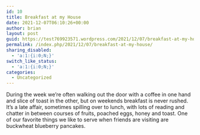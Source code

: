 ```yaml
---
id: 10
title: Breakfast at my House
date: 2021-12-07T06:10:26+00:00
author: brian
layout: post
guid: https://test769923571.wordpress.com/2021/12/07/breakfast-at-my-house/
permalink: /index.php/2021/12/07/breakfast-at-my-house/
sharing_disabled:
  - 'a:1:{i:0;N;}'
switch_like_status:
  - 'a:1:{i:0;N;}'
categories:
  - Uncategorized
---
```

During the week we&#8217;re often walking out the door with a coffee in one hand and slice of toast in the other, but on weekends breakfast is never rushed. It&#8217;s a late affair, sometimes spilling over to lunch, with lots of reading and chatter in between courses of fruits, poached eggs, honey and toast. One of our favorite things we like to serve when friends are visiting are buckwheat blueberry pancakes.